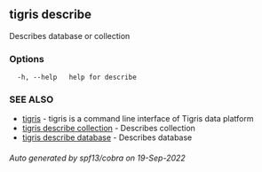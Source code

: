 ## tigris describe

Describes database or collection

### Options

```
  -h, --help   help for describe
```

### SEE ALSO

- [tigris](tigris.md) - tigris is a command line interface of Tigris data platform
- [tigris describe collection](tigris_describe_collection.md) - Describes collection
- [tigris describe database](tigris_describe_database.md) - Describes database

###### Auto generated by spf13/cobra on 19-Sep-2022
